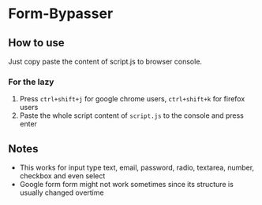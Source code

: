 # Form-Bypasser
## How to use
Just copy paste the content of script.js to browser console.
### For the lazy
1. Press `ctrl+shift+j` for google chrome users, `ctrl+shift+k` for firefox users
2. Paste the whole script content of `script.js` to the console and press enter

## Notes
- This works for input type text, email, password, radio, textarea, number, checkbox and even select
- Google form form might not work sometimes since its structure is usually changed overtime

